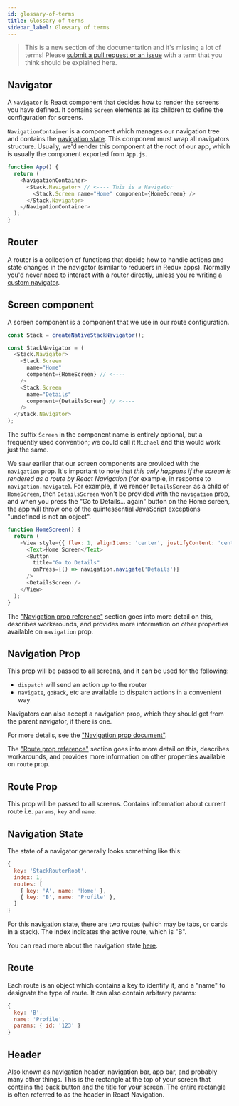 ```yaml
---
id: glossary-of-terms
title: Glossary of terms
sidebar_label: Glossary of terms
---
```


> This is a new section of the documentation and it's missing a lot of terms! Please [submit a pull request or an issue](https://github.com/react-navigation/react-navigation.github.io) with a term that you think should be explained here.

## Navigator

A `Navigator` is React component that decides how to render the screens you have defined. It contains `Screen` elements as its children to define the configuration for screens.

`NavigationContainer` is a component which manages our navigation tree and contains the [navigation state](navigation-state.md). This component must wrap all navigators structure. Usually, we'd render this component at the root of our app, which is usually the component exported from `App.js`.

```js
function App() {
  return (
    <NavigationContainer>
      <Stack.Navigator> // <---- This is a Navigator
        <Stack.Screen name="Home" component={HomeScreen} />
      </Stack.Navigator>
    </NavigationContainer>
  );
}
```

## Router

A router is a collection of functions that decide how to handle actions and state changes in the navigator (similar to reducers in Redux apps). Normally you'd never need to interact with a router directly, unless you're writing a [custom navigator](custom-navigators.md).

## Screen component

A screen component is a component that we use in our route configuration.

```js
const Stack = createNativeStackNavigator();

const StackNavigator = (
  <Stack.Navigator>
    <Stack.Screen
      name="Home"
      component={HomeScreen} // <----
    />
    <Stack.Screen
      name="Details"
      component={DetailsScreen} // <----
    />
  </Stack.Navigator>
);
```

The suffix `Screen` in the component name is entirely optional, but a frequently used convention; we could call it `Michael` and this would work just the same.

We saw earlier that our screen components are provided with the `navigation` prop. It's important to note that _this only happens if the screen is rendered as a route by React Navigation_ (for example, in response to `navigation.navigate`). For example, if we render `DetailsScreen` as a child of `HomeScreen`, then `DetailsScreen` won't be provided with the `navigation` prop, and when you press the "Go to Details... again" button on the Home screen, the app will throw one of the quintessential JavaScript exceptions "undefined is not an object".

```js
function HomeScreen() {
  return (
    <View style={{ flex: 1, alignItems: 'center', justifyContent: 'center' }}>
      <Text>Home Screen</Text>
      <Button
        title="Go to Details"
        onPress={() => navigation.navigate('Details')}
      />
      <DetailsScreen />
    </View>
  );
}
```

The ["Navigation prop reference"](navigation-prop.md) section goes into more detail on this, describes workarounds, and provides more information on other properties available on `navigation` prop.

## Navigation Prop

This prop will be passed to all screens, and it can be used for the following:

- `dispatch` will send an action up to the router
- `navigate`, `goBack`, etc are available to dispatch actions in a convenient way

Navigators can also accept a navigation prop, which they should get from the parent navigator, if there is one.

For more details, see the ["Navigation prop document"](navigation-prop.md).

The ["Route prop reference"](route-prop.md) section goes into more detail on this, describes workarounds, and provides more information on other properties available on `route` prop.

## Route Prop

This prop will be passed to all screens. Contains information about current route i.e. `params`, `key` and `name`.

## Navigation State

The state of a navigator generally looks something like this:

```js
{
  key: 'StackRouterRoot',
  index: 1,
  routes: [
    { key: 'A', name: 'Home' },
    { key: 'B', name: 'Profile' },
  ]
}
```

For this navigation state, there are two routes (which may be tabs, or cards in a stack). The index indicates the active route, which is "B".

You can read more about the navigation state [here](navigation-state.md).

## Route

Each route is an object which contains a key to identify it, and a "name" to designate the type of route. It can also contain arbitrary params:

```js
{
  key: 'B',
  name: 'Profile',
  params: { id: '123' }
}
```

## Header

Also known as navigation header, navigation bar, app bar, and probably many other things. This is the rectangle at the top of your screen that contains the back button and the title for your screen. The entire rectangle is often referred to as the header in React Navigation.
